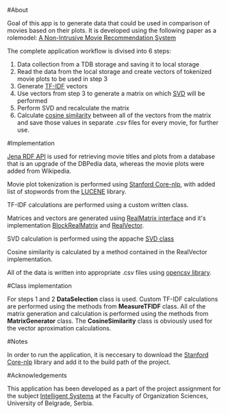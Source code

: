 #About

Goal of this app is to generate data that could be used in comparison of movies based on their plots. It is developed using the following paper as a rolemodel: [A Non-Intrusive Movie Recommendation System](http://www.dbgroup.unimo.it/paper/odbase2012.pdf)

The complete application workflow is divised into 6 steps:

1. Data collection from a TDB storage and saving it to local storage
2. Read the data from the local storage and create vectors of tokenized movie plots to be used in step 3 
3. Generate [TF-IDF](http://en.wikipedia.org/wiki/Tf%E2%80%93idf) vectors
4. Use vectors from step 3 to generate a matrix on which [SVD](http://en.wikipedia.org/wiki/Singular_value_decomposition) will be performed
5. Perform SVD and recalculate the matrix
6. Calculate [cosine similarity](http://en.wikipedia.org/wiki/Cosine_similarity) between all of the vectors from the matrix and save those values in separate .csv files for every movie, for further use.

#Implementation

[Jena RDF API](http://jena.apache.org/documentation/rdf/index.html) is used for retrieving movie titles and plots from a database that is an upgrade of the DBPedia data, whereas the movie plots were added from Wikipedia.

Movie plot tokenization is performed using [Stanford Core-nlp](http://nlp.stanford.edu/software/corenlp.shtml#Download), with added list of stopwords from the [LUCENE](http://lucene.apache.org/core/) library.

TF-IDF calculations are performed using a custom written class.

Matrices and vectors are generated using [RealMatrix interface](http://commons.apache.org/proper/commons-math/apidocs/org/apache/commons/math3/linear/RealMatrix.html) and it's implementation [BlockRealMatrix](https://commons.apache.org/proper/commons-math/apidocs/org/apache/commons/math3/linear/BlockRealMatrix.html) and [RealVector](https://commons.apache.org/proper/commons-math/apidocs/org/apache/commons/math3/linear/BlockRealMatrix.html).

SVD calculation is performed using the appache [SVD class](https://commons.apache.org/proper/commons-math/apidocs/org/apache/commons/math3/linear/SingularValueDecomposition.html)

Cosine similarity is calculated by a method contained in the RealVector implementation.

All of the data is written into appropriate .csv files using [opencsv library](http://sourceforge.net/projects/opencsv/).

#Class implementation

For steps 1 and 2 **DataSelection** class is used.
Custom TF-IDF calculations are performed using the methods from **MeasureTFIDF** class.
All of the matrix generation and calculation is performed using the methods from **MatrixGenerator** class.
The **CosineSimilarity** class is obviously used for the vector aproximation calculations.

#Notes

In order to run the application, it is neccesary to download the [Stanford Core-nlp](http://nlp.stanford.edu/software/corenlp.shtml#Download) library and add it to the build path of the project.


#Acknowledgements

This application has been developed as a part of the project assignment for the subject [Intelligent Systems](http://is.fon.rs/) at the Faculty of Organization Sciences, University of Belgrade, Serbia.

